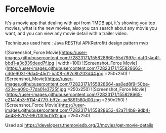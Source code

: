 # ForceMovie

  It's a movie app that dealing with api from TMDB api, it's showing you top movies, what is the new movies, also you can search about any movie you want,
and you can view any movie detail with a trailer video.

Techniques used here :
Java
RESTful API(Retrofit)
design pattern mvp

![Screenshot_Force Movie](https://user-images.githubusercontent.com/72823171/155828660-55d7997e-daf0-4e4f-bbd1-a3c839deed7f.jpg | width=100) 
![Screenshot_Force Movie](https://user-images.githubusercontent.com/72823171/155828663-cd0e6031-9da4-45d1-ba08-c82c8b203d44.jpg =250x250)
![Screenshot_Movie](https://user-images.githubusercontent.com/72823171/155828664-aa0ed8f9-50be-423e-a09c-77da01e3725f.jpg =250x250)
![Screenshot_Force Movie](https://user-images.githubusercontent.com/72823171/155828665-e21414b3-5114-4779-b92d-aa6891580d00.jpg =250x250)
![Screenshot_Force Movie](https://user-images.githubusercontent.com/72823171/155828653-42a714b8-9db4-4e48-8797-997f305d1512.jpg =250x250)

Used api https://developers.themoviedb.org/3/movies/get-movie-details

